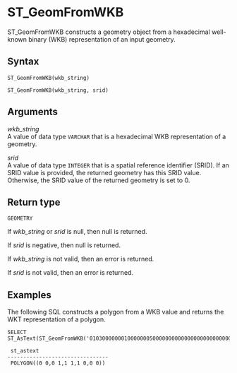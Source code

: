 # ST\_GeomFromWKB<a name="ST_GeomFromWKB-function"></a>

ST\_GeomFromWKB constructs a geometry object from a hexadecimal well\-known binary \(WKB\) representation of an input geometry\. 

## Syntax<a name="ST_GeomFromWKB-function-syntax"></a>

```
ST_GeomFromWKB(wkb_string)
```

```
ST_GeomFromWKB(wkb_string, srid)
```

## Arguments<a name="ST_GeomFromWKB-function-arguments"></a>

 *wkb\_string*   
A value of data type `VARCHAR` that is a hexadecimal WKB representation of a geometry\.

 *srid*   
A value of data type `INTEGER` that is a spatial reference identifier \(SRID\)\. If an SRID value is provided, the returned geometry has this SRID value\. Otherwise, the SRID value of the returned geometry is set to 0\.

## Return type<a name="ST_GeomFromWKB-function-return"></a>

`GEOMETRY`

If *wkb\_string* or *srid* is null, then null is returned\. 

If *srid* is negative, then null is returned\. 

If *wkb\_string* is not valid, then an error is returned\. 

If *srid* is not valid, then an error is returned\. 

## Examples<a name="ST_GeomFromWKB-function-examples"></a>

The following SQL constructs a polygon from a WKB value and returns the WKT representation of a polygon\. 

```
SELECT ST_AsText(ST_GeomFromWKB('01030000000100000005000000000000000000000000000000000000000000000000000000000000000000F03F000000000000F03F000000000000F03F000000000000F03F000000000000000000000000000000000000000000000000'));            
```

```
 st_astext
--------------------------------
 POLYGON((0 0,0 1,1 1,1 0,0 0))
```